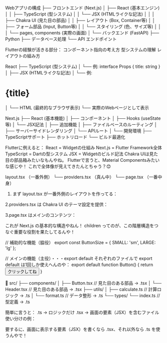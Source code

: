 Webアプリの構成
├── フロントエンド (Next.js)
│   ├── React (基本エンジン)
│   │   ├── TypeScript (型システム)
│   │   └── JSX (HTMLライクな記法)
│   │
│   ├── Chakra UI (見た目の部品)
│   │   ├── レイアウト (Box, Container等)
│   │   ├── フォーム部品 (Input, Button等)
│   │   └── スタイリング (色、サイズ等)
│   │
│   └── pages, components (実際の画面)
│
└── バックエンド (FastAPI)
    ├── Python
    ├── データベース処理
    └── API エンドポイント

Flutterの経験が活きる部分：
コンポーネント指向の考え方
型システムの理解
レイアウトの組み方


React
├── TypeScript (型システム)
│   └── 例: interface Props { title: string }
│
├── JSX (HTMLライクな記法)
│   └── 例: <div><h1>{title}</h1></div>
│
└── HTML (最終的なブラウザ表示)
    └── 実際のWebページとして表示

Next.js
├── React (基本機能)
│   ├── コンポーネント
│   ├── Hooks (useState等)
│   └── JSX記法
│
├── 追加機能
│   ├── ファイルベースのルーティング
│   ├── サーバーサイドレンダリング
│   └── APIルート
│
└── 開発環境
    ├── TypeScriptサポート
    ├── ホットリロード
    └── ビルド最適化

Flutterに例えると：
React = Widgetの仕組み
Next.js = Flutter Framework全体
TypeScript = Dartの型システム
JSX = Widgetのビルド記法
Chakra UIは見た目の部品箱みたいなもんやね。
Flutterで言うと、Material Componentsみたいな感じや！
これで全体像が見えてきたんとちゃう？😊

layout.tsx （一番外側）
  └── providers.tsx （真ん中）
      └── page.tsx （一番中身）

1. まず layout.tsx が一番外側のレイアウトを作ってる：

2.providers.tsx は Chakra UI のテーマ設定を提供：

3.page.tsx はメインのコンテンツ：

これが Next.js の基本的な構造やねん！ children ってのが、この階層構造をつなぐ重要な役割を果たしてるんや！

// 補助的な機能（脇役）
export const ButtonSize = {
  SMALL: 'sm',
  LARGE: 'lg'
};

// メインの機能（主役）・・・export default
それぞれのファイルで export default は1回しか使えへんのや：
export default function Button() {
  return <button>クリックしてね</button>
}


📂 src/
├── components/
│   ├── Button.tsx     // 見た目のある部品 → .tsx
│   └── Header.tsx     // 見た目のある部品 → .tsx
├── utils/
│   ├── calculate.ts   // 計算ロジック → .ts
│   └── format.ts      // データ整形 → .ts
└── types/
    └── index.ts       // 型定義 → .ts

簡単に言うと：
.ts → ロジックだけ
.tsx → 画面の要素（JSX）を含むファイル
使い分けの例：

要するに、画面に表示する要素（JSX）を書くなら .tsx、それ以外なら .ts を使うんやで！